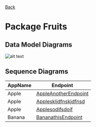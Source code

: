 
[Back](../README.md)
# Package Fruits

## Data Model Diagrams

![alt text](Fruits_datamodel.svg)

## Sequence Diagrams
| AppName | Endpoint |
| - | - | 
| Apple | [AppleAnotherEndpoint](AppleAnotherEndpoint.md) |
| Apple | [Appleskljdfnskjdfnsd](Appleskljdfnskjdfnsd.md) |
| Apple | [Applesodifsdoif](Applesodifsdoif.md) |
| Banana | [BananathisEndpoint](BananathisEndpoint.md) |
